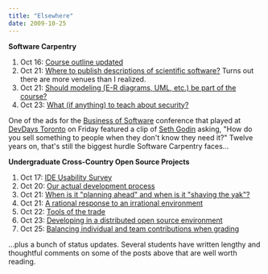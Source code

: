 ```yaml
---
title: "Elsewhere"
date: 2009-10-25
---
```

<strong>Software Carpentry</strong>
<ol>
  <li>Oct 16: <a href="http://softwarecarpentry.wordpress.com/2009/10/16/revised-plan/">Course outline updated</a></li>
  <li>Oct 21: <a href="http://softwarecarpentry.wordpress.com/2009/10/21/creating-new-niches/">Where to publish descriptions of scientific software?</a> Turns out there are more venues than I realized.</li>
  <li>Oct 21: <a href="http://softwarecarpentry.wordpress.com/2009/10/21/should-modeling-be-part-of-this-course/">Should modeling (E-R diagrams, UML, etc.) be part of the course?</a></li>
  <li>Oct 23: <a href="http://softwarecarpentry.wordpress.com/2009/10/23/cryptography-isnt-security/">What (if anything) to teach about security?</a></li>
</ol>
One of the ads for the <a href="http://www.businessofsoftware.org/">Business of Software</a> conference that played at <a href="http://stackoverflow.carsonified.com/events/toronto/">DevDays Toronto</a> on Friday featured a clip of <a href="http://sethgodin.typepad.com/">Seth Godin</a> asking, "How do you sell something to people when they don't know they need it?" Twelve years on, that's still the biggest hurdle Software Carpentry faces…

<strong>Undergraduate Cross-Country Open Source Projects</strong>
<ol>
  <li>Oct 17: <a href="http://ucosp.wordpress.com/2009/10/17/ide-usability-survey/">IDE Usability Survey</a></li>
  <li>Oct 20: <a href="http://ucosp.wordpress.com/2009/10/20/the-software-development-process-of-basie/">Our actual development process</a></li>
  <li>Oct 21: <a href="http://ucosp.wordpress.com/2009/10/21/a-lesson-from-coders-at-work/">When is it "planning ahead" and when is it "shaving the yak"?</a></li>
  <li>Oct 21: <a href="http://ucosp.wordpress.com/2009/10/21/a-rational-response-to-an-irrational-environment/">A rational response to an irrational environment</a></li>
  <li>Oct 22: <a href="http://ucosp.wordpress.com/2009/10/22/my-tools-of-the-trade/">Tools of the trade</a></li>
  <li>Oct 23: <a href="http://ucosp.wordpress.com/2009/10/23/1067/">Developing in a distributed open source environment</a></li>
  <li>Oct 25: <a href="http://ucosp.wordpress.com/2009/10/25/all-together-now-or-not/">Balancing individual and team contributions when grading</a></li>
</ol>
…plus a bunch of status updates. Several students have written lengthy and thoughtful comments on some of the posts above that are well worth reading.
